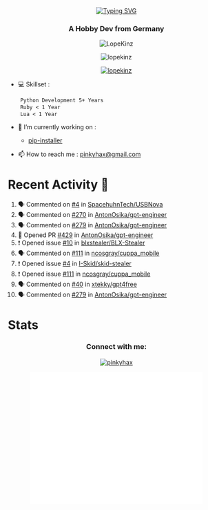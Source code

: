 <div align=center>
<a href="https://git.io/typing-svg"><img src="https://readme-typing-svg.herokuapp.com?font=Fira+Code&pause=1000&center=true&multiline=true&width=435&height=55&lines=Lopekinz;Advanced+Python+Developer" alt="Typing SVG" /></a>
</div>
<h3 align="center">A Hobby Dev from Germany</h3>

<p align="center"> <img src="https://img.shields.io/github/followers/LopeKinz?label=Follow&style=social)](https://github.com/LopeKinz" alt="LopeKinz" /> </p>
<p align="center"> <img src="https://komarev.com/ghpvc/?username=lopekinz&label=Profile%20views&color=0e75b6&style=flat" alt="lopekinz" /> </p>

<p align="center"> <a href="https://github.com/ryo-ma/github-profile-trophy"><img src="https://github-profile-trophy.vercel.app/?username=lopekinz&theme=onedark" alt="lopekinz" /></a> </p>

- 💻 Skillset :
```
    Python Development 5+ Years
    Ruby < 1 Year
    Lua < 1 Year
```
- 🔭 I’m currently working on :
     * [pip-installer](https://www.github.com/LopeKinz/pip-installer)

- 📫 How to reach me : [pinkyhax@gmail.com](mailto:pinkyhax@gmail.com)

# Recent Activity 🎉
<!--START_SECTION:activity-->
1. 🗣 Commented on [#4](https://github.com/SpacehuhnTech/USBNova/issues/4) in [SpacehuhnTech/USBNova](https://github.com/SpacehuhnTech/USBNova)
2. 🗣 Commented on [#270](https://github.com/AntonOsika/gpt-engineer/issues/270) in [AntonOsika/gpt-engineer](https://github.com/AntonOsika/gpt-engineer)
3. 🗣 Commented on [#279](https://github.com/AntonOsika/gpt-engineer/issues/279) in [AntonOsika/gpt-engineer](https://github.com/AntonOsika/gpt-engineer)
4. 💪 Opened PR [#429](https://github.com/AntonOsika/gpt-engineer/pull/429) in [AntonOsika/gpt-engineer](https://github.com/AntonOsika/gpt-engineer)
5. ❗ Opened issue [#10](https://github.com/blxstealer/BLX-Stealer/issues/10) in [blxstealer/BLX-Stealer](https://github.com/blxstealer/BLX-Stealer)
6. 🗣 Commented on [#111](https://github.com/ncosgray/cuppa_mobile/issues/111) in [ncosgray/cuppa_mobile](https://github.com/ncosgray/cuppa_mobile)
7. ❗ Opened issue [#4](https://github.com/I-Skid/skid-stealer/issues/4) in [I-Skid/skid-stealer](https://github.com/I-Skid/skid-stealer)
8. ❗ Opened issue [#111](https://github.com/ncosgray/cuppa_mobile/issues/111) in [ncosgray/cuppa_mobile](https://github.com/ncosgray/cuppa_mobile)
9. 🗣 Commented on [#40](https://github.com/xtekky/gpt4free/issues/40) in [xtekky/gpt4free](https://github.com/xtekky/gpt4free)
10. 🗣 Commented on [#279](https://github.com/AntonOsika/gpt-engineer/issues/279) in [AntonOsika/gpt-engineer](https://github.com/AntonOsika/gpt-engineer)
<!--END_SECTION:activity-->


# Stats
<h3 align="center">Connect with me:</h3>
<p align="center">
<a href="https://instagram.com/pinkyhax" target="blank"><img align="center" src="https://raw.githubusercontent.com/rahuldkjain/github-profile-readme-generator/master/src/images/icons/Social/instagram.svg" alt="pinkyhax" height="30" width="40" /></a>
</p>

<p align=center>
  <img align="center" src="/github-metrics.svg" alt="Metrics" width="400">
</p>


